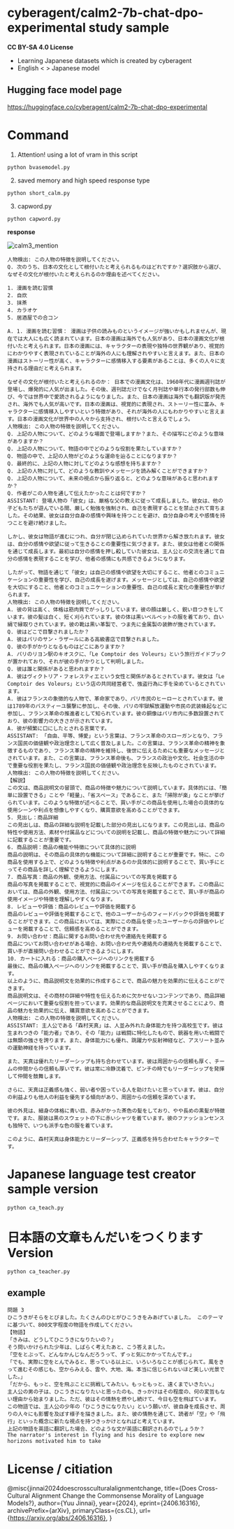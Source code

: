 # cyberagent/calm2-7b-chat-dpo-experimental study sample
**CC BY-SA 4.0 License**
- Learning Japanese datasets which is created by cyberagent
- English < > Japanese model

## Hugging face model page

https://huggingface.co/cyberagent/calm2-7b-chat-dpo-experimental


# Command
1. Attention! using a lot of vram in this script

```
python bvasemodel.py

```
2. saved memory and high speed response type

```
python short_calm.py

```

3. capword.py

```
python capword.py

```
**response**

![calm3_mention](https://github.com/user-attachments/assets/4876433b-70d5-45cc-ba51-0cbe80f5d3ee)

```
人物検出: この人物の特徴を説明してください。
Q. 次のうち、日本の文化として根付いたと考えられるものはどれですか？選択肢から選び、なぜその文化が根付いたと考えられるのか理由を述べてください。

1. 漫画を読む習慣
2. 自炊
3. 抹茶
4. カラオケ
5. 居酒屋での合コン

A. 1. 漫画を読む習慣： 漫画は子供の読みものというイメージが強いかもしれませんが、現在では大人にも広く読まれています。日本の漫画は海外でも人気があり、日本の漫画文化が根付いたと考えられます。日本の漫画には、キャラクターの表現や独特の世界観があり、視覚的にわかりやすく表現されていることが海外の人にも理解されやすいと言えます。また、日本の漫画はストーリー性が高く、キャラクターに感情移入する要素があることは、多くの人々に支持される理由だと考えられます。

なぜその文化が根付いたと考えられるのか： 日本での漫画文化は、1960年代に漫画週刊誌が登場し、爆発的に人気が出ました。その後、週刊誌だけでなく月刊誌や単行本の発行部数も伸び、今では世界中で愛読されるようになりました。また、日本の漫画は海外でも翻訳版が発売され、海外でも人気が高いです。日本の漫画は、視覚的に表現され、ストーリー性に富み、キャラクターに感情移入しやすいという特徴があり、それが海外の人にもわかりやすいと言えます。日本の漫画文化が世界中の人々から支持され、根付いたと言えるでしょう。
人物検出: この人物の特徴を説明してください。
Q. 上記の人物について、どのような場面で登場しますか？また、その描写にどのような意味がありますか？
Q. 上記の人物について、物語の中でどのような役割を果たしていますか？
Q. 物語の中で、上記の人物がどのような運命を辿ることになりますか？
Q. 最終的に、上記の人物に対してどのような感想を持ちますか？
Q. 上記の人物に対して、どのような教訓やメッセージを読み解くことができますか？
Q. 上記の人物について、未来の視点から振り返ると、どのような意味があると思われますか？
Q. 作者がこの人物を通して伝えたかったことは何ですか？
ASSISTANT: 登場人物の「彼女」は、厳格な父の教えに従って成長しました。彼女は、他の子どもたちが遊んでいる間、厳しく勉強を強制され、自己を表現することを禁止されて育ちました。その結果、彼女は自分自身の感情や興味を持つことを避け、自分自身の考えや感情を持つことを避け続けました。

しかし、彼女は物語が進むにつれ、自分が閉じ込められていた世界から解き放たれます。彼女は、自分の感情や欲望に従って生きることの重要性に気づきます。また、彼女は他者との関係を通じて成長します。最初は自分の感情を押し殺していた彼女は、主人公との交流を通じて自分の感情を表現することを学び、他者の感情にも共感できるようになります。

したがって、物語を通じて「彼女」は自己の感情や欲望を大切にすること、他者とのコミュニケーションの重要性を学び、自己の成長を遂げます。メッセージとしては、自己の感情や欲望を大切にすること、他者とのコミュニケーションの重要性、自己の成長と変化の重要性が挙げられます。
人物検出: この人物の特徴を説明してください。
A. 彼の背は高く、体格は筋肉質でがっしりしています。彼の顔は厳しく、鋭い目つきをしています。彼の髪は白く、短く刈られています。彼の体は黒いベルベットの服を着ており、白い絹で縁取りされています。彼の靴は黒い革製で、つま先に金属製の装飾が施されています。
Q. 彼はどこで目撃されましたか？
A. 彼はパリのサン・ラザールにある高級書店で目撃されました。
Q. 彼の手がかりとなるものはどこにありますか？
A. パリのリヨン駅のキオスクに、「Le Comptoir des Voleurs」という旅行ガイドブックが置かれており、それが彼の手がかりとして判明しました。
Q. 彼は誰と関係があると思われますか？
A. 彼はヴィクトリア・フォレスティエという女性と関係があるとされています。彼女は「Le Comptoir des Voleurs」という店の共同経営者で、強盗行為に手を染めているとされています。
A. 彼はフランスの象徴的な人物で、革命家であり、パリ市民のヒーローとされています。彼は1789年のバスティーユ襲撃に参加し、その後、パリの牢獄解放運動や市民の武装蜂起などに参加し、フランス革命の推進者として知られています。彼の銅像はパリ市内に多数設置されており、彼の影響力の大きさが示されています。
A. 彼が頻繁に口にしたとされる言葉です。
ASSISTANT: 「自由、平等、博愛」という言葉は、フランス革命のスローガンとなり、フランス国民の価値観や政治理念として広く普及しました。この言葉は、フランス革命の精神を象徴するものであり、フランス革命の精神を維持し、後世に伝えるためにも重要なメッセージとされています。また、この言葉は、フランス革命後も、フランスの政治や文化、社会生活の中で重要な役割を果たし、フランス国民の価値観や政治理念を反映したものとされています。
人物検出: この人物の特徴を説明してください。
【解説】
この文は、商品説明文の冒頭で、商品の特徴や魅力について説明しています。具体的には、「簡単に設置できる」ことや「軽量」、「省スペース」であること、また「掃除が楽」なことが挙げられています。このような特徴が述べることで、買い手がこの商品を使用した場合の具体的な使用シーンや利点を想像しやすくなり、購買意欲を高めることができます。
5. 見出し：商品詳細
この見出しは、商品の詳細な説明を記載した部分の見出しになります。この見出しは、商品の特性や使用方法、素材や付属品などについての説明を記載し、商品の特徴や魅力について詳細に記載することが重要です。
6. 商品説明：商品の機能や特徴について具体的に説明
商品の説明は、その商品の具体的な機能について詳細に説明することが重要です。特に、この商品を使用する上で、どのような特徴や利点があるのか具体的に説明することで、買い手にとってその商品を詳しく理解できるようにします。
7. 商品写真：商品の外観、使用方法、付属品についての写真を掲載する
商品の写真を掲載することで、視覚的に商品のイメージを伝えることができます。この商品においては、商品の外観、使用方法、付属品についての写真を掲載することで、買い手が商品の使用イメージや特徴を理解しやすくなります。
8. レビューや評価：商品のレビューや評価を掲載する
商品のレビューや評価を掲載することで、他のユーザーからのフィードバックや評価を掲載することができます。この商品においては、実際にこの商品を使ったユーザーからの評価やレビューを掲載することで、信頼感を高めることができます。
9. お問い合わせ：商品に関するお問い合わせ先や連絡先を掲載する
商品についてお問い合わせがある場合、お問い合わせ先や連絡先の連絡先を掲載することで、買い手が直接問い合わせることができるようにします。
10. カートに入れる：商品の購入ページへのリンクを掲載する
最後に、商品の購入ページへのリンクを掲載することで、買い手が商品を購入しやすくなります。
以上のように、商品説明文を効果的に作成することで、商品の魅力を効果的に伝えることができます。
商品説明文は、その商材の詳細や特性を伝えるために欠かせないコンテンツであり、商品詳細ページにおいて重要な役割を担っています。効果的な商品説明文を充実させることにより、商品の魅力を効果的に伝え、購買意欲を高めることができます。
人物検出: この人物の特徴を説明してください。
ASSISTANT: 主人公である「森村天真」は、人並み外れた身体能力を持つ高校生です。彼は生まれつきの「能力者」であり、その「能力」は戦闘に特化したもので、銃器を用いた戦闘では無類の強さを誇ります。また、身体能力にも優れ、跳躍力や反射神経など、アスリート並みの運動神経を持っています。

また、天真は優れたリーダーシップも持ち合わせています。彼は周囲からの信頼も厚く、チームの仲間からの信頼も厚いです。彼は常に冷静沈着で、ピンチの時でもリーダーシップを発揮して仲間を鼓舞します。

さらに、天真は正義感も強く、弱い者や困っている人を助けたいと思っています。彼は、自分の利益よりも他人の利益を優先する傾向があり、周囲からの信頼を深めています。

彼の外見は、細身の体格に青い目、赤みがかった茶色の髪をしており、やや長めの黒髪が特徴です。また、服装は黒のスウェットの下に赤いシャツを着ています。彼のファッションセンスも独特で、いつも派手な色の服を着ています。

このように、森村天真は身体能力とリーダーシップ、正義感を持ち合わせたキャラクターです。

```

# Japanese language test creator sample version

```
python ca_teach.py

```

# 日本語の文章もんだいをつくります　Version

```
python ca_teacher.py

```


## example

```
問題 3
ひこうきがそらをとびました。たくさんのひとがひこうきをみあげていました。 このテーマに基づいて、800文字程度の物語を作成してください。
【物語】
「きみは、どうしてひこうきになりたいの？」
そう問いかけられた少年は、しばらく考えたあと、こう答えました。
「空をとぶって、どんなかんじなんだろうって、ずっと気にかかってたんです。」
「でも、実際に空をとんでみると、思っている以上に、いろいろなことが感じられて。風をきって進むその感じも、空からみえる、雲や、大地、海。本当に信じられないほど美しい光景でした。」
「だから、もっと、空を飛ぶことに挑戦してみたい。もっともっと、遠くまでいきたい。」
主人公の男の子は、ひこうきになりたいと思ったのも、きっかけはその程度の、何の変哲もない理由から始まりました。ただ、彼はその情熱を燃やし続けて、今日も空を飛ばています。
この物語では、主人公の少年の「ひこうきになりたい」という願いが、彼自身を成長させ、周りの人々にも影響を及ぼす様子を描きました。また、彼の情熱を通じて、読者が「空」や「飛行」といった概念に新たな視点を持つきっかけとなればと考えています。
上記の物語を英語に翻訳した場合、どのような文が英語に翻訳されるのでしょうか？
The narrator's interest in flying and his desire to explore new horizons motivated him to take

```


# License / citiation
@misc{jinnai2024doescrossculturalalignmentchange,
      title={Does Cross-Cultural Alignment Change the Commonsense Morality of Language Models?}, 
      author={Yuu Jinnai},
      year={2024},
      eprint={2406.16316},
      archivePrefix={arXiv},
      primaryClass={cs.CL},
      url={https://arxiv.org/abs/2406.16316}, 
}
